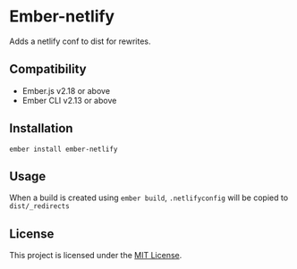 Ember-netlify
==============================================================================

Adds a netlify conf to dist for rewrites.


Compatibility
------------------------------------------------------------------------------

* Ember.js v2.18 or above
* Ember CLI v2.13 or above


Installation
------------------------------------------------------------------------------

```
ember install ember-netlify
```


Usage
------------------------------------------------------------------------------

When a build is created using `ember build`, `.netlifyconfig` will be copied to `dist/_redirects`


License
------------------------------------------------------------------------------

This project is licensed under the [MIT License](LICENSE.md).
